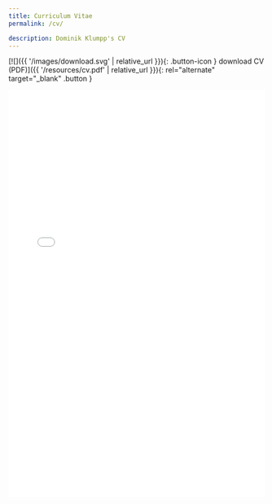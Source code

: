 ```yaml
---
title: Curriculum Vitae
permalink: /cv/

description: Dominik Klumpp's CV
---
```


[![]({{ '/images/download.svg' | relative_url }}){: .button-icon } download CV (PDF)]({{ '/resources/cv.pdf' | relative_url }}){: rel="alternate" target="_blank" .button }

<embed src="{{ '/resources/cv.pdf' | relative_url }}" width="100%" height="800vw"/>
